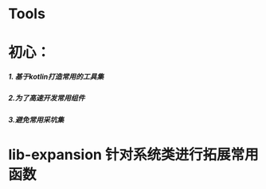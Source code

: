 # Tools
# 初心：
##### 1. 基于kotlin打造常用的工具集
##### 2.为了高速开发常用组件
##### 3.避免常用采坑集

# lib-expansion 针对系统类进行拓展常用函数

